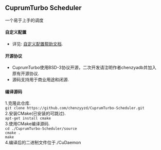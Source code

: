 ## CuprumTurbo Scheduler  
一个易于上手的调度  
#### 自定义配置  
- 详见: [自定义配置帮助文档](https://github.com/chenzyyzd/CuprumTurbo-Scheduler/blob/main/custom_config/readme.md).  
#### 开源协议  
- CuprumTurbo使用BSD-3协议开源，二次开发请注明作者chenzyadb并加入原有开源协议.  
- 源码支持用于商业用途和闭源.  
#### 编译源码
1.克隆此仓库.  
`git clone https://github.com/chenzyyzd/CuprumTurbo-Scheduler.git`  
2.安装CMake(已安装的可跳过).  
`apt-get install cmake`  
3.使用CMake编译源码.  
`cd ./CuprumTurbo-Scheduler/source`  
`cmake .`  
`make`  
4.编译后的二进制文件位于./CuDaemon  
